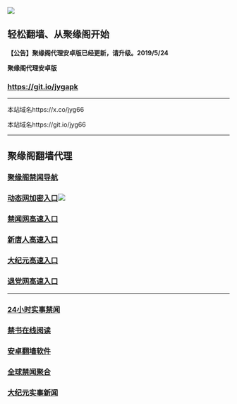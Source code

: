 ![](https://raw.githubusercontent.com/hao369/a/master/j.jpg)



## 轻松翻墙、从聚缘阁开始



**【公告】聚缘阁代理安卓版已经更新，请升级。2019/5/24**

 
**聚缘阁代理安卓版**
### https://git.io/jygapk  

***

本站域名https://x.co/jyg66 

本站域名https://git.io/jyg66



***






## 聚缘阁翻墙代理 

### [聚缘阁禁闻导航](https://h678.fve75.club/dh)

### [动态网加密入口](https://hao369.2reat.ml/6/458/888)![](https://raw.githubusercontent.com/hao369/a/master/jygdl.gif)



### [禁闻网高速入口](https://hao369.2reat.ml/ban)

### [新唐人高速入口](https://hao369.2reat.ml/6/458/5)

### [大纪元高速入口](https://hao369.2reat.ml/6/458/7)

### [退党网高速入口](https://hao369.2reat.ml/6/458/8)




***






### [24小时实事禁闻](https://git.io/fj3Go)

### [禁书在线阅读](https://github.com/txyzum203/djy/blob/master/gb/9p.md?flntdtv#1)


### [安卓翻墙软件](https://git.io/afq)

### [全球禁闻聚合](https://github.com/gfw-breaker/banned-news1/blob/master/README.md)

### [大纪元实事新闻](https://git.io/fjmgE)






